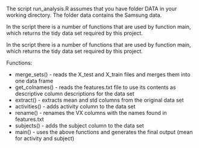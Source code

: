 
The script run_analysis.R assumes that you have folder DATA in your working directory. The folder data contains the Samsung data.

In the script there is a number of functions that are used by function main, which returns the tidy data set required by this project.

In the script there is a number of functions that are used by function main, which returns the tidy data set required by this project.

Functions:

* merge_sets() - reads the X_test and X_train files and merges them into one data frame 
* get_colnames() - reads the features.txt file to use its contents as descriptive column descriptions for the data set 
* extract() - extracts mean and std columns from the original data set 
* activities() - adds activity column to the data set 
* rename() - renames the VX columns with the names found in features.txt 
* subjects() - adds the subject column to the data set
* main() - uses the above functions and generates the final output (mean for activity and subject)

